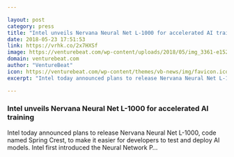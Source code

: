 ```yaml
---

layout: post
category: press
title: "Intel unveils Nervana Neural Net L-1000 for accelerated AI training"
date: 2018-05-23 17:51:53
link: https://vrhk.co/2x7HXSf
image: https://venturebeat.com/wp-content/uploads/2018/05/img_3361-e1527096225199.jpg?fit=2479%2C1653&strip=all
domain: venturebeat.com
author: "VentureBeat"
icon: https://venturebeat.com/wp-content/themes/vb-news/img/favicon.ico
excerpt: "Intel today announced plans to release Nervana Neural Net L-1000, code named Spring Crest, to make it easier for developers to test and deploy AI models. Intel first introduced the Neural Network P…"

---
```


### Intel unveils Nervana Neural Net L-1000 for accelerated AI training

Intel today announced plans to release Nervana Neural Net L-1000, code named Spring Crest, to make it easier for developers to test and deploy AI models. Intel first introduced the Neural Network P…